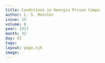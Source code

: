 ```yaml
---
title: Conditions in Georgia Prison Camps
author: C. S. Monitor
issue: 15
volume: 8
year: 1917
month: 32
day: VI
tags:
layout: page.njk
image:
---
```



